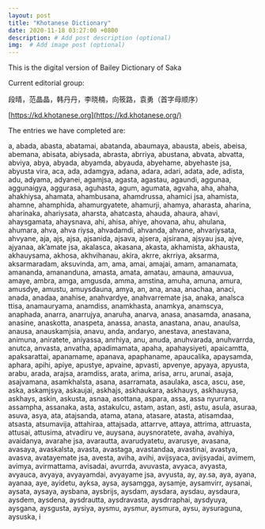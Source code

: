 ```yaml
---
layout: post
title: "Khotanese Dictionary"
date: 2020-11-18 03:27:00 +0800
description: # Add post description (optional)
img:  # Add image post (optional)
---
```


This is the digital version of Bailey Dictionary of Saka

Current editorial group:

段晴，范晶晶，韩丹丹，李晓楠，向筱路，袁勇（首字母顺序）

[https://kd.khotanese.org](https://kd.khotanese.org/)

The entries we have completed are:

a, abada, abasta, abatamai, abatanda, abaumaya, abausta, abeis, abeisa, abemana, abisata, abiysada, abrasta, abrriya, abustana, abvata, abvatta, abviya, abya, abyada, abyamda, abyauda, abyehame, abyehaste jsa, abyusta vira, aca, ada, adamgya, adana, adara, adari, adata, ade, adista, adu, adyama, adyanei, agamjsa, agasta, agastau, agaundi, aggunaa, aggunaigya, aggurasa, aguhasta, agum, agumata, agvaha, aha, ahaha, ahakhiysa, ahamata, ahambusana, ahamdrussa, ahamici jsa, ahamista, ahamne, ahamphida, ahamurgyatete, ahamurji, ahamya, aharasta, aharina, aharinaka, ahariysata, aharsta, ahatcasta, ahauda, ahaura, ahavi, ahaysgamata, ahaysnava, ahi, ahisa, ahiye, ahovana, ahu, ahulana, ahumara, ahva, ahva riysa, ahvadamdi, ahvanda, ahvane, ahvariysata, ahvyane, aja, ajs, ajsa, ajsanida, ajsava, ajsera, ajsirana, ajsyau jsa, ajve, ajyanaa, ak’amate jsa, akalasca, akasana, akasta, akhamista, akhausta, akhauysama, akhosa, akhvihanau, akira, akrre, akrriya, aksarma, aksarmaradam, aksuvinda, am, ama, amai, amajai, amam, amanamata, amananda, amananduna, amasta, amata, amatau, amauna, amauvua, amaye, ambra, amga, amgusda, amma, amstina, amuha, amuna, amura, amusdye, amustu, amuysdauna, amya, an, ana, anaa, anachaa, anaci, anada, anadaa, anahise, anahvardye, anahvarremate jsa, anaka, analsca ttisa, anamauryama, anamdiss, anamkhasta, anamkya, anamscya, anaphada, anarra, anarrujya, anaruha, anarva, anasa, anasamda, anasana, anasine, anaskotta, anaspeta, anassa, anasta, anastana, anau, anaulsa, anausa, anauskamjsia, anavu, anda, andaryo, anestava, anestavana, animuna, aniratete, aniyassa, anrhiya, anu, anuda, anuhvarada, anuhvarrda, anutca, anvasta, anvatha, apadimamata, apaha, apahaysiyeti, apaicamtta, apaksarattai, apanamame, apanava, apaphaname, apaucalika, apaysamda, aphara, apihi, apiye, apustye, apvaine, apvasti, apvenye, apyaya, apyusta, arabu, arada, arajsa, aramdiss, arata, arima, arisa, arru, arunai, asaja, asajvamana, asamkhalsta, asana, asarramata, asaulaka, asca, ascu, ase, aska, askamjsya, askaujai, askhajs, askhaukara, askhauys, askhauysa, askhays, askin, askusta, asnaa, asottana, aspara, assa, assa nyurrana, assampha, assanaka, asta, astakulcu, astam, astan, asti, astu, asula, asuraa, asuva, asya, ata, atajsanda, atama, atana, atasare, atasta, atisamdaa, atsasta, atsumavija, attahiraa, attajsada, attarrve, attaya, attrima, attruasta, attusai, attusima, atvadiru ve, auysana, auysnoratete, avaha, avahiya, avaidanya, avarahe jsa, avarautta, avarudyatetu, avarusye, avasana, avasaya, avaskalsta, avasta, avastaga, avastandaa, avastinai, avastya, avasva, avatayemate jsa, avesta, aviha, avihi, avijsyaca, avijsyadai, avimem, avimya, avirmattama, avisadai, avurrda, avuvasta, avyaca, avyasta, avyauca, avyaya, avyayamdai, avyayame jsa, avyusta, ay, ay.sa, aya, ayana, ayanaa, aye, ayidetu, ayksa, aysa, aysamgga, aysamje, aysamvirr, aysanai, aysata, aysaya, aysbana, aysbrijs, aysdam, aysdara, aysdau, aysdaura, aysdem, aysdena, aysdrautta, aysdravasta, aysdrraphai, aysdyuya, aysgana, aysgusta, aysiya, aysmu, aysmur, aysmura, aysu, aysuraguna, aysuska, i